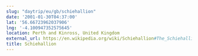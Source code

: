 ```yaml
---
slug: "daytrip/eu/gb/schiehallion"
date: '2001-01-30T04:37:00'
lat: '56.66723962037906'
lng: '-4.100947352575645'
location: Perth and Kinross, United Kingdom
external_url: https://en.wikipedia.org/wiki/Schiehallion#The_Schiehallion_experiment
title: Schiehallion
---
```



